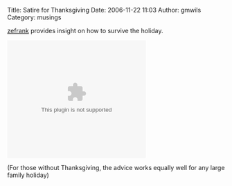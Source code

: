 Title: Satire for Thanksgiving
Date: 2006-11-22 11:03
Author: gmwils
Category: musings

[zefrank][] provides insight on how to survive the holiday.

<embed src="http://media.revver.com/qt;sharer=14854/104039.mov" pluginspage="http://www.apple.com/quicktime/download/" scale="tofit" kioskmode="False" qtsrc="http://media.revver.com/qt;sharer=14854/104039.mov" cache="False" height="272" width="320" controller="True" type="video/quicktime" autoplay="False"></embed>

(For those without Thanksgiving, the advice works equally well for any
large family holiday)

  [zefrank]: http://www.zefrank.com/theshow/archives/2006/11/112106.html
